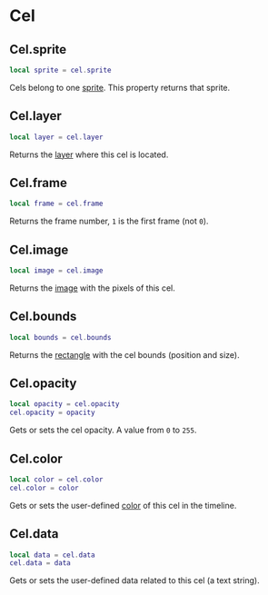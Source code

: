 # Cel

## Cel.sprite

```lua
local sprite = cel.sprite
```

Cels belong to one [sprite](sprite.md). This property returns that sprite.

## Cel.layer

```lua
local layer = cel.layer
```

Returns the [layer](layer.md) where this cel is located.

## Cel.frame

```lua
local frame = cel.frame
```

Returns the frame number, `1` is the first frame (not `0`).

## Cel.image

```lua
local image = cel.image
```

Returns the [image](image.md) with the pixels of this cel.

## Cel.bounds

```lua
local bounds = cel.bounds
```

Returns the [rectangle](rectangle.md) with the cel bounds (position
and size).

## Cel.opacity

```lua
local opacity = cel.opacity
cel.opacity = opacity
```

Gets or sets the cel opacity. A value from `0` to `255`.

## Cel.color

```lua
local color = cel.color
cel.color = color
```

Gets or sets the user-defined [color](color.md) of this cel in the timeline.

## Cel.data

```lua
local data = cel.data
cel.data = data
```

Gets or sets the user-defined data related to this cel (a text string).
